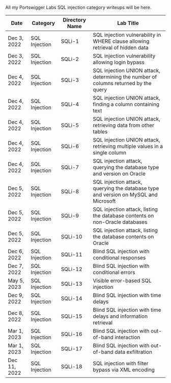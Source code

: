 All my Portswigger Labs SQL injection category writeups will be here.

Date	 	  | Category      | Directory Name | Lab Title
--------------|---------------|----------------|----------------------
Dec 3, 2022   | SQL Injection | SQLi-1         | SQL injection vulnerability in WHERE clause allowing retrieval of hidden data
Dec 3, 2022   | SQL Injection | SQLi-2         | SQL injection vulnerability allowing login bypass
Dec 4, 2022   | SQL Injection | SQLi-3         | SQL injection UNION attack, determining the number of columns returned by the query
Dec 4, 2022   | SQL Injection | SQLi-4         | SQL injection UNION attack, finding a column containing text
Dec 4, 2022   | SQL Injection | SQLi-5         | SQL injection UNION attack, retrieving data from other tables
Dec 4, 2022   | SQL Injection | SQLi-6         | SQL injection UNION attack, retrieving multiple values in a single column
Dec 4, 2022   | SQL Injection | SQLi-7         | SQL injection attack, querying the database type and version on Oracle
Dec 5, 2022   | SQL Injection | SQLi-8         | SQL injection attack, querying the database type and version on MySQL and Microsoft
Dec 5, 2022   | SQL Injection | SQLi-9         | SQL injection attack, listing the database contents on non-Oracle databases
Dec 5, 2022   | SQL Injection | SQLi-10        | SQL injection attack, listing the database contents on Oracle
Dec 6, 2022   | SQL Injection | SQLi-11        | Blind SQL injection with conditional responses
Dec 7, 2022   | SQL Injection | SQLi-12        | Blind SQL injection with conditional errors
May 5, 2023   | SQL Injection | SQLi-13        | Visible error-based SQL injection
Dec 9, 2022   | SQL Injection | SQLi-14        | Blind SQL injection with time delays
Dec 8, 2022   | SQL Injection | SQLi-15        | Blind SQL injection with time delays and information retrieval
Mar 1, 2023   | SQL Injection | SQLi-16        | Blind SQL injection with out-of-band interaction
Mar 1, 2023   | SQL Injection | SQLi-17        | Blind SQL injection with out-of-band data exfiltration
Dec 11, 2022  | SQL Injection | SQLi-18        | SQL injection with filter bypass via XML encoding